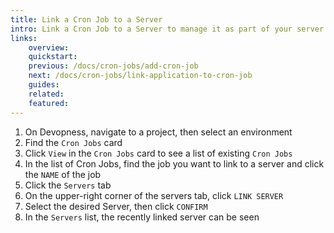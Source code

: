 ```yaml
---
title: Link a Cron Job to a Server
intro: Link a Cron Job to a Server to manage it as part of your server environment.
links:
    overview:
    quickstart:
    previous: /docs/cron-jobs/add-cron-job
    next: /docs/cron-jobs/link-application-to-cron-job
    guides:
    related:
    featured:
---
```


1. On Devopness, navigate to a project, then select an environment
1. Find the `Cron Jobs` card
1. Click `View` in the `Cron Jobs` card to see a list of existing `Cron Jobs`
1. In the list of Cron Jobs, find the job you want to link to a server and click the `NAME` of the job
1. Click the `Servers` tab
1. On the upper-right corner of the servers tab, click `LINK SERVER`
1. Select the desired Server, then click `CONFIRM`
1. In the `Servers` list, the recently linked server can be seen

